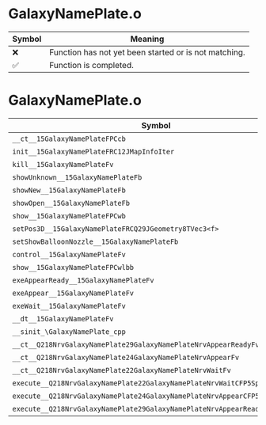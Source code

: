 # GalaxyNamePlate.o
| Symbol | Meaning 
| ------------- | ------------- 
| :x: | Function has not yet been started or is not matching. 
| :white_check_mark: | Function is completed. 


# GalaxyNamePlate.o
| Symbol | Decompiled? |
| ------------- | ------------- |
| `__ct__15GalaxyNamePlateFPCcb` | :x: |
| `init__15GalaxyNamePlateFRC12JMapInfoIter` | :x: |
| `kill__15GalaxyNamePlateFv` | :x: |
| `showUnknown__15GalaxyNamePlateFb` | :white_check_mark: |
| `showNew__15GalaxyNamePlateFb` | :white_check_mark: |
| `showOpen__15GalaxyNamePlateFb` | :white_check_mark: |
| `show__15GalaxyNamePlateFPCwb` | :white_check_mark: |
| `setPos3D__15GalaxyNamePlateFRCQ29JGeometry8TVec3<f>` | :x: |
| `setShowBalloonNozzle__15GalaxyNamePlateFb` | :white_check_mark: |
| `control__15GalaxyNamePlateFv` | :white_check_mark: |
| `show__15GalaxyNamePlateFPCwlbb` | :x: |
| `exeAppearReady__15GalaxyNamePlateFv` | :x: |
| `exeAppear__15GalaxyNamePlateFv` | :x: |
| `exeWait__15GalaxyNamePlateFv` | :x: |
| `__dt__15GalaxyNamePlateFv` | :x: |
| `__sinit_\GalaxyNamePlate_cpp` | :x: |
| `__ct__Q218NrvGalaxyNamePlate29GalaxyNamePlateNrvAppearReadyFv` | :x: |
| `__ct__Q218NrvGalaxyNamePlate24GalaxyNamePlateNrvAppearFv` | :x: |
| `__ct__Q218NrvGalaxyNamePlate22GalaxyNamePlateNrvWaitFv` | :x: |
| `execute__Q218NrvGalaxyNamePlate22GalaxyNamePlateNrvWaitCFP5Spine` | :x: |
| `execute__Q218NrvGalaxyNamePlate24GalaxyNamePlateNrvAppearCFP5Spine` | :x: |
| `execute__Q218NrvGalaxyNamePlate29GalaxyNamePlateNrvAppearReadyCFP5Spine` | :x: |
